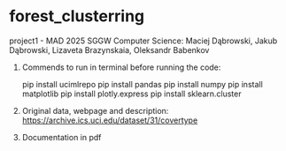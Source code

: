 # forest_clusterring
 project1 - MAD 2025 SGGW Computer Science: Maciej Dąbrowski, Jakub Dąbrowski, Lizaveta Brazynskaia, Oleksandr Babenkov


1) Commends to run in terminal before running the code:

    pip install ucimlrepo
    pip install pandas
    pip install numpy
    pip install matplotlib
    pip install plotly.express
    pip install sklearn.cluster



2) Original data, webpage and description:   https://archive.ics.uci.edu/dataset/31/covertype

3) Documentation in pdf

